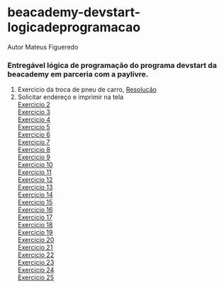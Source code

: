 # beacademy-devstart-logicadeprogramacao
Autor Mateus Figueredo 

### Entregável lógica de programação do programa devstart da beacademy em parceria com a paylivre.

1. Exercicio da troca de pneu de carro,
<a href="https://github.com/figmateus/exercicios/exercicio1">Resolução<a/><br>
2. Solicitar endereço e imprimir na tela  
<a href="https://github.com/figmateus/exercicios/exercicio1">Exercicio 2<a/><br>
<a href="https://github.com/figmateus/exercicios/exercicio1">Exercicio 3<a/><br>
<a href="https://github.com/figmateus/exercicios/exercicio1">Exercicio 4<a/><br>
<a href="https://github.com/figmateus/exercicios/exercicio1">Exercicio 5<a/><br>
<a href="https://github.com/figmateus/exercicios/exercicio1">Exercicio 6<a/><br>
<a href="https://github.com/figmateus/exercicios/exercicio1">Exercicio 7<a/><br>
<a href="https://github.com/figmateus/exercicios/exercicio1">Exercicio 8<a/><br>
<a href="https://github.com/figmateus/exercicios/exercicio1">Exercicio 9<a/><br>
<a href="https://github.com/figmateus/exercicios/exercicio1">Exercicio 10<a/><br>
<a href="https://github.com/figmateus/exercicios/exercicio1">Exercicio 11<a/><br>
<a href="https://github.com/figmateus/exercicios/exercicio1">Exercicio 12<a/><br>
<a href="https://github.com/figmateus/exercicios/exercicio1">Exercicio 13<a/><br>
<a href="https://github.com/figmateus/exercicios/exercicio1">Exercicio 14<a/><br>
<a href="https://github.com/figmateus/exercicios/exercicio1">Exercicio 15<a/><br>
<a href="https://github.com/figmateus/exercicios/exercicio1">Exercicio 16<a/><br>
<a href="https://github.com/figmateus/exercicios/exercicio1">Exercicio 17<a/><br>
<a href="https://github.com/figmateus/exercicios/exercicio1">Exercicio 18<a/><br>
<a href="https://github.com/figmateus/exercicios/exercicio1">Exercicio 19<a/><br>
<a href="https://github.com/figmateus/exercicios/exercicio1">Exercicio 20<a/><br>
<a href="https://github.com/figmateus/exercicios/exercicio1">Exercicio 21<a/><br>
<a href="https://github.com/figmateus/exercicios/exercicio1">Exercicio 22<a/><br>
<a href="https://github.com/figmateus/exercicios/exercicio1">Exercicio 23<a/><br>
<a href="https://github.com/figmateus/exercicios/exercicio1">Exercicio 24<a/><br>
<a href="https://github.com/figmateus/exercicios/exercicio1">Exercicio 25<a/><br>


